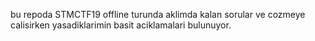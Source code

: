 bu repoda STMCTF19 offline turunda aklimda kalan sorular ve cozmeye calisirken yasadiklarimin basit aciklamalari bulunuyor.
